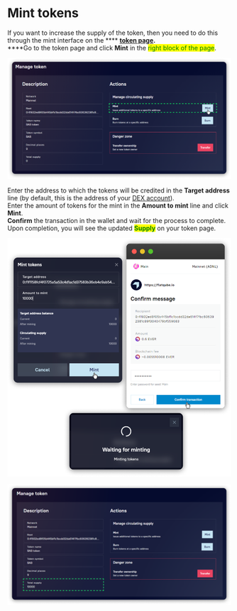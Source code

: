 # Mint tokens

If you want to increase the supply of the token, then you need to do this through the mint interface on the **** [**token page**](../interface/token-page.md)**.**\
****Go to the token page and click **Mint** in the <mark style="color:green;">right block of the page</mark>.&#x20;

![](<../../../.gitbook/assets/image (95).png>)

Enter the address to which the tokens will be credited in the **Target address** line (by default, this is the address of your [DEX account](../../pools/how-to/connect-dex-account.md)). \
Enter the amount of tokens for the mint in the **Amount to mint** line and click **Mint**.\
**Confirm** the transaction in the wallet and wait for the process to complete. \
Upon completion, you will see the updated <mark style="color:green;">**Supply**</mark> on your token page.

![](<../../../.gitbook/assets/image (168).png>)

![](<../../../.gitbook/assets/image (7).png>)

